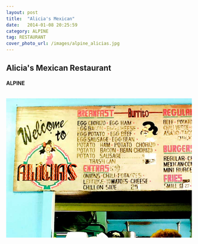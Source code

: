 ```yaml
---
layout: post
title:  "Alicia's Mexican"
date:   2014-01-08 20:25:59
category: ALPINE
tag: RESTAURANT
cover_photo_url: /images/alpine_alicias.jpg
---
```


<div class="section-title">
  <h2>Alicia's Mexican Restaurant</h2>
    <h4>ALPINE</h4>
    <div class="divider-border"></div>
</div> 
<div class="column small-6">
    <p>
    </p>
<div class="column small-6">
    <img src="/images/alpine_alicias.jpg">
</div>   

